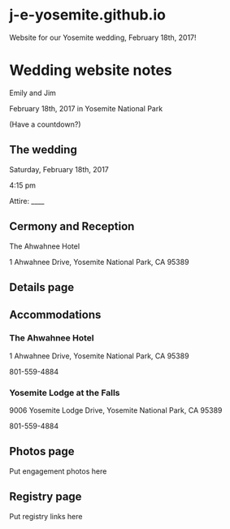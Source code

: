 # j-e-yosemite.github.io

Website for our Yosemite wedding, February 18th, 2017!

# Wedding website notes

Emily and Jim

February 18th, 2017 in Yosemite National Park

(Have a countdown?)


## The wedding

Saturday, February 18th, 2017

4:15 pm

Attire: ____

## Cermony and Reception

The Ahwahnee Hotel

1 Ahwahnee Drive, Yosemite National Park, CA 95389

## Details page

## Accommodations

### The Ahwahnee Hotel

1 Ahwahnee Drive, Yosemite National Park, CA 95389

801-559-4884

### Yosemite Lodge at the Falls

9006 Yosemite Lodge Drive, Yosemite National Park, CA 95389

801-559-4884

## Photos page

Put engagement photos here

## Registry page

Put registry links here